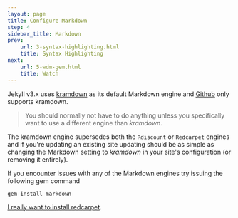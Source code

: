 ```yaml
---
layout: page
title: Configure Markdown
step: 4
sidebar_title: Markdown
prev:
    url: 3-syntax-highlighting.html
    title: Syntax Highlighting
next:
    url: 5-wdm-gem.html
    title: Watch
---
```


Jekyll v3.x uses <a href="http://kramdown.gettalong.org/">kramdown</a> as its default Markdown engine and <a href="http://kramdown.gettalong.org/">Github</a> only supports kramdown. 

> You should normally not have to do anything unless you specifically want to use a different engine than _kramdown_. 

The kramdown engine supersedes both the `Rdiscount` or `Redcarpet` engines and if you're updating an existing site updating should be as simple as changing the Markdown setting to _kramdown_ in your site's configuration (or removing it entirely).

If you encounter issues with any of the Markdown engines try issuing the following gem command

```
gem install markdown
```

[I really want to install redcarpet](4x-markdown-redcarpet.html).


